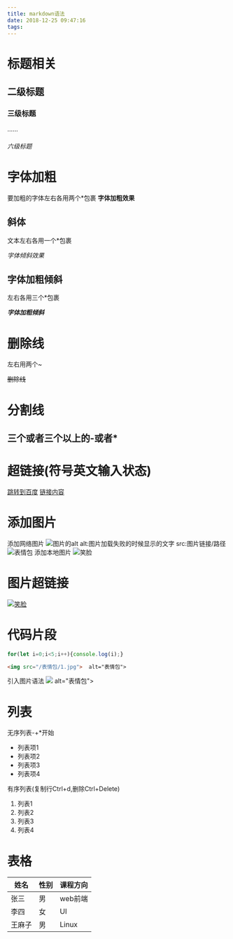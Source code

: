 ```yaml
---
title: markdown语法
date: 2018-12-25 09:47:16
tags:
---
```

# 标题相关
## 二级标题
### 三级标题
......
###### 六级标题

# 字体加粗
要加粗的字体左右各用两个*包裹
**字体加粗效果**

## 斜体
文本左右各用一个*包裹

*字体倾斜效果*

## 字体加粗倾斜
左右各用三个*包裹

***字体加粗倾斜***

# 删除线
左右用两个~

~~删除线~~

# 分割线
三个或者三个以上的-或者*
---

# 超链接(符号英文输入状态)
[跳转到百度](http://www.baidu.com)
[链接内容](目标地址)

# 添加图片
添加网络图片
![图片的alt](图片的src)
alt:图片加载失败的时候显示的文字
src:图片链接/路径
![表情包](http://a.hiphotos.baidu.com/image/pic/item/79f0f736afc379318a29dd69e0c4b74543a91128.jpg)
添加本地图片
![笑脸](/表情包/1.jpg)

# 图片超链接
[![笑脸](/表情包/1.jpg)](http://www.baidu.com)

# 代码片段
```javascript
for(let i=0;i<5;i++){console.log(i);}
```

```html
<img src="/表情包/1.jpg">  alt="表情包">
```
引入图片语法
<img src="/表情包/1.jpg">  alt="表情包">

# 列表
无序列表-+*开始
- 列表项1
- 列表项2
- 列表项3
- 列表项4

有序列表(复制行Ctrl+d,删除Ctrl+Delete)
1. 列表1
2. 列表2
3. 列表3
4. 列表4

# 表格

姓名|性别|课程方向
-|-|-|
张三|男|web前端
李四|女|UI
王麻子|男|Linux
